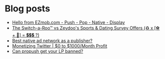 # Blog posts
<!-- BLOG-POST-LIST:START -->
- [Hello from EZmob.com - Push - Pop - Native - Display](https://afflift.com/f/threads/hello-from-ezmob-com-push-pop-native-display.1018/)
- [The Switch-a-Roo™ vs Zeydoo&#39;s  Sports &amp; Dating Survey Offers &lpar;♻ x [⚽ + 💏] = 💲💲💲 ?&rpar;](https://afflift.com/f/threads/the-switch-a-roo%E2%84%A2-vs-zeydoos-sports-dating-survey-offers-%E2%99%BB-x-%E2%9A%BD-%F0%9F%92%8F-%F0%9F%92%B2%F0%9F%92%B2%F0%9F%92%B2.9911/)
- [Best native ad network as a publisher?](https://afflift.com/f/threads/best-native-ad-network-as-a-publisher.10533/)
- [Monetizing Twitter | $0 to $1000/Month Profit](https://afflift.com/f/threads/monetizing-twitter-0-to-1000-month-profit.10640/)
- [Can propush get your LP banned?](https://afflift.com/f/threads/can-propush-get-your-lp-banned.10634/)
<!-- BLOG-POST-LIST:END -->
